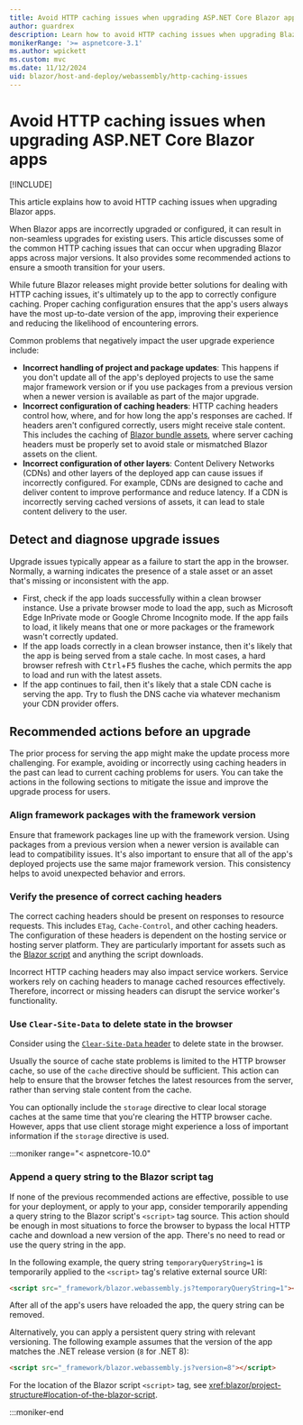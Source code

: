 ```yaml
---
title: Avoid HTTP caching issues when upgrading ASP.NET Core Blazor apps
author: guardrex
description: Learn how to avoid HTTP caching issues when upgrading Blazor apps.
monikerRange: '>= aspnetcore-3.1'
ms.author: wpickett
ms.custom: mvc
ms.date: 11/12/2024
uid: blazor/host-and-deploy/webassembly/http-caching-issues
---
```

# Avoid HTTP caching issues when upgrading ASP.NET Core Blazor apps

[!INCLUDE[](~/includes/not-latest-version.md)]

This article explains how to avoid HTTP caching issues when upgrading Blazor apps.

When Blazor apps are incorrectly upgraded or configured, it can result in non-seamless upgrades for existing users. This article discusses some of the common HTTP caching issues that can occur when upgrading Blazor apps across major versions. It also provides some recommended actions to ensure a smooth transition for your users.

While future Blazor releases might provide better solutions for dealing with HTTP caching issues, it's ultimately up to the app to correctly configure caching. Proper caching configuration ensures that the app's users always have the most up-to-date version of the app, improving their experience and reducing the likelihood of encountering errors.

Common problems that negatively impact the user upgrade experience include:

* **Incorrect handling of project and package updates**: This happens if you don't update all of the app's deployed projects to use the same major framework version or if you use packages from a previous version when a newer version is available as part of the major upgrade.
* **Incorrect configuration of caching headers**: HTTP caching headers control how, where, and for how long the app's responses are cached. If headers aren't configured correctly, users might receive stale content. This includes the caching of [Blazor bundle assets](xref:blazor/host-and-deploy/webassembly/bundle-caching-and-integrity-check-failures), where server caching headers must be properly set to avoid stale or mismatched Blazor assets on the client.
* **Incorrect configuration of other layers**: Content Delivery Networks (CDNs) and other layers of the deployed app can cause issues if incorrectly configured. For example, CDNs are designed to cache and deliver content to improve performance and reduce latency. If a CDN is incorrectly serving cached versions of assets, it can lead to stale content delivery to the user.

## Detect and diagnose upgrade issues

Upgrade issues typically appear as a failure to start the app in the browser. Normally, a warning indicates the presence of a stale asset or an asset that's missing or inconsistent with the app.

* First, check if the app loads successfully within a clean browser instance. Use a private browser mode to load the app, such as Microsoft Edge InPrivate mode or Google Chrome Incognito mode. If the app fails to load, it likely means that one or more packages or the framework wasn't correctly updated.
* If the app loads correctly in a clean browser instance, then it's likely that the app is being served from a stale cache. In most cases, a hard browser refresh with <kbd>Ctrl</kbd>+<kbd>F5</kbd> flushes the cache, which permits the app to load and run with the latest assets.
* If the app continues to fail, then it's likely that a stale CDN cache is serving the app. Try to flush the DNS cache via whatever mechanism your CDN provider offers.

## Recommended actions before an upgrade

The prior process for serving the app might make the update process more challenging. For example, avoiding or incorrectly using caching headers in the past can lead to current caching problems for users. You can take the actions in the following sections to mitigate the issue and improve the upgrade process for users.

### Align framework packages with the framework version

Ensure that framework packages line up with the framework version. Using packages from a previous version when a newer version is available can lead to compatibility issues. It's also important to ensure that all of the app's deployed projects use the same major framework version. This consistency helps to avoid unexpected behavior and errors.

### Verify the presence of correct caching headers

The correct caching headers should be present on responses to resource requests. This includes `ETag`, `Cache-Control`, and other caching headers. The configuration of these headers is dependent on the hosting service or hosting server platform. They are particularly important for assets such as the [Blazor script](xref:blazor/project-structure#location-of-the-blazor-script) and anything the script downloads.

Incorrect HTTP caching headers may also impact service workers. Service workers rely on caching headers to manage cached resources effectively. Therefore, incorrect or missing headers can disrupt the service worker's functionality.

### Use `Clear-Site-Data` to delete state in the browser

Consider using the [`Clear-Site-Data` header](https://developer.mozilla.org/docs/Web/HTTP/Headers/Clear-Site-Data) to delete state in the browser.

Usually the source of cache state problems is limited to the HTTP browser cache, so use of the `cache` directive should be sufficient. This action can help to ensure that the browser fetches the latest resources from the server, rather than serving stale content from the cache.

You can optionally include the `storage` directive to clear local storage caches at the same time that you're clearing the HTTP browser cache. However, apps that use client storage might experience a loss of important information if the `storage` directive is used.

:::moniker range="< aspnetcore-10.0"

### Append a query string to the Blazor script tag

If none of the previous recommended actions are effective, possible to use for your deployment, or apply to your app, consider temporarily appending a query string to the Blazor script's `<script>` tag source. This action should be enough in most situations to force the browser to bypass the local HTTP cache and download a new version of the app. There's no need to read or use the query string in the app.

In the following example, the query string `temporaryQueryString=1` is temporarily applied to the `<script>` tag's relative external source URI:

```html
<script src="_framework/blazor.webassembly.js?temporaryQueryString=1"></script>
```

After all of the app's users have reloaded the app, the query string can be removed.

Alternatively, you can apply a persistent query string with relevant versioning. The following example assumes that the version of the app matches the .NET release version (`8` for .NET 8):

```html
<script src="_framework/blazor.webassembly.js?version=8"></script>
```

For the location of the Blazor script `<script>` tag, see <xref:blazor/project-structure#location-of-the-blazor-script>.

:::moniker-end
